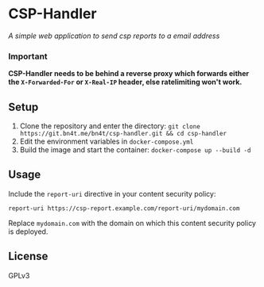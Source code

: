 # CSP-Handler
*A simple web application to send csp reports to a email address*


### Important 
**CSP-Handler needs to be behind a reverse proxy which forwards either the `X-Forwarded-For` or `X-Real-IP` header, else ratelimiting won't work.**



## Setup


1. Clone the repository and enter the directory: `git clone https://git.bn4t.me/bn4t/csp-handler.git
 && cd csp-handler`
2. Edit the environment variables in `docker-compose.yml`
3. Build the image and start the container: `docker-compose up --build -d`

## Usage
Include the `report-uri` directive in your content security policy:

`report-uri https://csp-report.example.com/report-uri/mydomain.com`

Replace `mydomain.com` with the domain on which this content security policy is deployed.

## License

GPLv3
